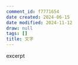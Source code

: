 ```yaml
---
comment_id: f7771654
date created: 2024-06-15
date modified: 2024-11-12
draw: null
tags: []
title: 文字
---
```

excerpt

<!-- more -->
